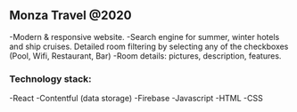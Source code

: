 ﻿
## Monza Travel @2020 

-Modern & responsive website.
-Search engine for summer, winter hotels and ship cruises.
Detailed room filtering by selecting any of the checkboxes (Pool, Wifi, Restaurant, Bar)
-Room details: pictures, description, features.

### Technology stack:

-React
-Contentful (data storage)
-Firebase
-Javascript
-HTML
-CSS
